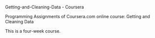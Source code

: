 Getting-and-Cleaning-Data - Coursera

Programming Assignments of Coursera.com online course: Getting and Cleaning Data

This is a four-week course. 
